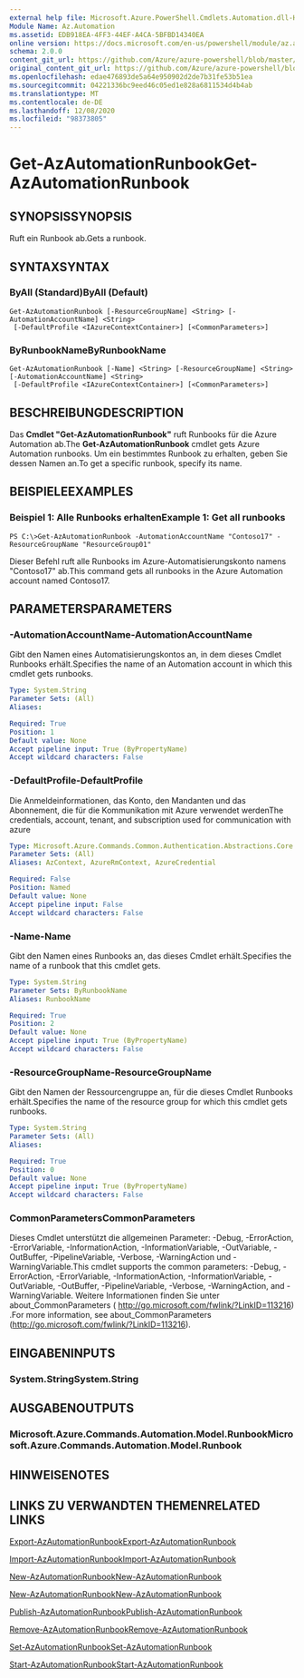 ```yaml
---
external help file: Microsoft.Azure.PowerShell.Cmdlets.Automation.dll-Help.xml
Module Name: Az.Automation
ms.assetid: EDB918EA-4FF3-44EF-A4CA-5BFBD14340EA
online version: https://docs.microsoft.com/en-us/powershell/module/az.automation/get-azautomationrunbook
schema: 2.0.0
content_git_url: https://github.com/Azure/azure-powershell/blob/master/src/Automation/Automation/help/Get-AzAutomationRunbook.md
original_content_git_url: https://github.com/Azure/azure-powershell/blob/master/src/Automation/Automation/help/Get-AzAutomationRunbook.md
ms.openlocfilehash: edae476893de5a64e950902d2de7b31fe53b51ea
ms.sourcegitcommit: 04221336bc9eed46c05ed1e828a6811534d4b4ab
ms.translationtype: MT
ms.contentlocale: de-DE
ms.lasthandoff: 12/08/2020
ms.locfileid: "98373805"
---
```

# <span data-ttu-id="34f3c-101">Get-AzAutomationRunbook</span><span class="sxs-lookup"><span data-stu-id="34f3c-101">Get-AzAutomationRunbook</span></span>

## <span data-ttu-id="34f3c-102">SYNOPSIS</span><span class="sxs-lookup"><span data-stu-id="34f3c-102">SYNOPSIS</span></span>
<span data-ttu-id="34f3c-103">Ruft ein Runbook ab.</span><span class="sxs-lookup"><span data-stu-id="34f3c-103">Gets a runbook.</span></span>

## <span data-ttu-id="34f3c-104">SYNTAX</span><span class="sxs-lookup"><span data-stu-id="34f3c-104">SYNTAX</span></span>

### <span data-ttu-id="34f3c-105">ByAll (Standard)</span><span class="sxs-lookup"><span data-stu-id="34f3c-105">ByAll (Default)</span></span>
```
Get-AzAutomationRunbook [-ResourceGroupName] <String> [-AutomationAccountName] <String>
 [-DefaultProfile <IAzureContextContainer>] [<CommonParameters>]
```

### <span data-ttu-id="34f3c-106">ByRunbookName</span><span class="sxs-lookup"><span data-stu-id="34f3c-106">ByRunbookName</span></span>
```
Get-AzAutomationRunbook [-Name] <String> [-ResourceGroupName] <String> [-AutomationAccountName] <String>
 [-DefaultProfile <IAzureContextContainer>] [<CommonParameters>]
```

## <span data-ttu-id="34f3c-107">BESCHREIBUNG</span><span class="sxs-lookup"><span data-stu-id="34f3c-107">DESCRIPTION</span></span>
<span data-ttu-id="34f3c-108">Das **Cmdlet "Get-AzAutomationRunbook"** ruft Runbooks für die Azure Automation ab.</span><span class="sxs-lookup"><span data-stu-id="34f3c-108">The **Get-AzAutomationRunbook** cmdlet gets Azure Automation runbooks.</span></span>
<span data-ttu-id="34f3c-109">Um ein bestimmtes Runbook zu erhalten, geben Sie dessen Namen an.</span><span class="sxs-lookup"><span data-stu-id="34f3c-109">To get a specific runbook, specify its name.</span></span>

## <span data-ttu-id="34f3c-110">BEISPIELE</span><span class="sxs-lookup"><span data-stu-id="34f3c-110">EXAMPLES</span></span>

### <span data-ttu-id="34f3c-111">Beispiel 1: Alle Runbooks erhalten</span><span class="sxs-lookup"><span data-stu-id="34f3c-111">Example 1: Get all runbooks</span></span>
```
PS C:\>Get-AzAutomationRunbook -AutomationAccountName "Contoso17" -ResourceGroupName "ResourceGroup01"
```

<span data-ttu-id="34f3c-112">Dieser Befehl ruft alle Runbooks im Azure-Automatisierungskonto namens "Contoso17" ab.</span><span class="sxs-lookup"><span data-stu-id="34f3c-112">This command gets all runbooks in the Azure Automation account named Contoso17.</span></span>

## <span data-ttu-id="34f3c-113">PARAMETERS</span><span class="sxs-lookup"><span data-stu-id="34f3c-113">PARAMETERS</span></span>

### <span data-ttu-id="34f3c-114">-AutomationAccountName</span><span class="sxs-lookup"><span data-stu-id="34f3c-114">-AutomationAccountName</span></span>
<span data-ttu-id="34f3c-115">Gibt den Namen eines Automatisierungskontos an, in dem dieses Cmdlet Runbooks erhält.</span><span class="sxs-lookup"><span data-stu-id="34f3c-115">Specifies the name of an Automation account in which this cmdlet gets runbooks.</span></span>

```yaml
Type: System.String
Parameter Sets: (All)
Aliases:

Required: True
Position: 1
Default value: None
Accept pipeline input: True (ByPropertyName)
Accept wildcard characters: False
```

### <span data-ttu-id="34f3c-116">-DefaultProfile</span><span class="sxs-lookup"><span data-stu-id="34f3c-116">-DefaultProfile</span></span>
<span data-ttu-id="34f3c-117">Die Anmeldeinformationen, das Konto, den Mandanten und das Abonnement, die für die Kommunikation mit Azure verwendet werden</span><span class="sxs-lookup"><span data-stu-id="34f3c-117">The credentials, account, tenant, and subscription used for communication with azure</span></span>

```yaml
Type: Microsoft.Azure.Commands.Common.Authentication.Abstractions.Core.IAzureContextContainer
Parameter Sets: (All)
Aliases: AzContext, AzureRmContext, AzureCredential

Required: False
Position: Named
Default value: None
Accept pipeline input: False
Accept wildcard characters: False
```

### <span data-ttu-id="34f3c-118">-Name</span><span class="sxs-lookup"><span data-stu-id="34f3c-118">-Name</span></span>
<span data-ttu-id="34f3c-119">Gibt den Namen eines Runbooks an, das dieses Cmdlet erhält.</span><span class="sxs-lookup"><span data-stu-id="34f3c-119">Specifies the name of a runbook that this cmdlet gets.</span></span>

```yaml
Type: System.String
Parameter Sets: ByRunbookName
Aliases: RunbookName

Required: True
Position: 2
Default value: None
Accept pipeline input: True (ByPropertyName)
Accept wildcard characters: False
```

### <span data-ttu-id="34f3c-120">-ResourceGroupName</span><span class="sxs-lookup"><span data-stu-id="34f3c-120">-ResourceGroupName</span></span>
<span data-ttu-id="34f3c-121">Gibt den Namen der Ressourcengruppe an, für die dieses Cmdlet Runbooks erhält.</span><span class="sxs-lookup"><span data-stu-id="34f3c-121">Specifies the name of the resource group for which this cmdlet gets runbooks.</span></span>

```yaml
Type: System.String
Parameter Sets: (All)
Aliases:

Required: True
Position: 0
Default value: None
Accept pipeline input: True (ByPropertyName)
Accept wildcard characters: False
```

### <span data-ttu-id="34f3c-122">CommonParameters</span><span class="sxs-lookup"><span data-stu-id="34f3c-122">CommonParameters</span></span>
<span data-ttu-id="34f3c-123">Dieses Cmdlet unterstützt die allgemeinen Parameter: -Debug, -ErrorAction, -ErrorVariable, -InformationAction, -InformationVariable, -OutVariable, -OutBuffer, -PipelineVariable, -Verbose, -WarningAction und -WarningVariable.</span><span class="sxs-lookup"><span data-stu-id="34f3c-123">This cmdlet supports the common parameters: -Debug, -ErrorAction, -ErrorVariable, -InformationAction, -InformationVariable, -OutVariable, -OutBuffer, -PipelineVariable, -Verbose, -WarningAction, and -WarningVariable.</span></span> <span data-ttu-id="34f3c-124">Weitere Informationen finden Sie unter about_CommonParameters ( http://go.microsoft.com/fwlink/?LinkID=113216) .</span><span class="sxs-lookup"><span data-stu-id="34f3c-124">For more information, see about_CommonParameters (http://go.microsoft.com/fwlink/?LinkID=113216).</span></span>

## <span data-ttu-id="34f3c-125">EINGABEN</span><span class="sxs-lookup"><span data-stu-id="34f3c-125">INPUTS</span></span>

### <span data-ttu-id="34f3c-126">System.String</span><span class="sxs-lookup"><span data-stu-id="34f3c-126">System.String</span></span>

## <span data-ttu-id="34f3c-127">AUSGABEN</span><span class="sxs-lookup"><span data-stu-id="34f3c-127">OUTPUTS</span></span>

### <span data-ttu-id="34f3c-128">Microsoft.Azure.Commands.Automation.Model.Runbook</span><span class="sxs-lookup"><span data-stu-id="34f3c-128">Microsoft.Azure.Commands.Automation.Model.Runbook</span></span>

## <span data-ttu-id="34f3c-129">HINWEISE</span><span class="sxs-lookup"><span data-stu-id="34f3c-129">NOTES</span></span>

## <span data-ttu-id="34f3c-130">LINKS ZU VERWANDTEN THEMEN</span><span class="sxs-lookup"><span data-stu-id="34f3c-130">RELATED LINKS</span></span>

[<span data-ttu-id="34f3c-131">Export-AzAutomationRunbook</span><span class="sxs-lookup"><span data-stu-id="34f3c-131">Export-AzAutomationRunbook</span></span>](./Export-AzAutomationRunbook.md)

[<span data-ttu-id="34f3c-132">Import-AzAutomationRunbook</span><span class="sxs-lookup"><span data-stu-id="34f3c-132">Import-AzAutomationRunbook</span></span>](./Import-AzAutomationRunbook.md)

[<span data-ttu-id="34f3c-133">New-AzAutomationRunbook</span><span class="sxs-lookup"><span data-stu-id="34f3c-133">New-AzAutomationRunbook</span></span>](./New-AzAutomationRunbook.md)

[<span data-ttu-id="34f3c-134">New-AzAutomationRunbook</span><span class="sxs-lookup"><span data-stu-id="34f3c-134">New-AzAutomationRunbook</span></span>](./New-AzAutomationRunbook.md)

[<span data-ttu-id="34f3c-135">Publish-AzAutomationRunbook</span><span class="sxs-lookup"><span data-stu-id="34f3c-135">Publish-AzAutomationRunbook</span></span>](./Publish-AzAutomationRunbook.md)

[<span data-ttu-id="34f3c-136">Remove-AzAutomationRunbook</span><span class="sxs-lookup"><span data-stu-id="34f3c-136">Remove-AzAutomationRunbook</span></span>](./Remove-AzAutomationRunbook.md)

[<span data-ttu-id="34f3c-137">Set-AzAutomationRunbook</span><span class="sxs-lookup"><span data-stu-id="34f3c-137">Set-AzAutomationRunbook</span></span>](./Set-AzAutomationRunbook.md)

[<span data-ttu-id="34f3c-138">Start-AzAutomationRunbook</span><span class="sxs-lookup"><span data-stu-id="34f3c-138">Start-AzAutomationRunbook</span></span>](./Start-AzAutomationRunbook.md)


